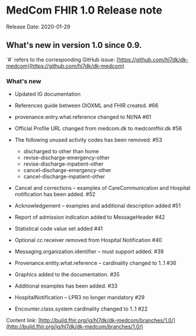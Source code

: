 # MedCom FHIR 1.0 Release note
Release Date: 2020-01-29
## What&#39;s new in version 1.0 since 0.9.

 ´#´ refers to the corresponding GitHub issue: [https://github.com/hl7dk/dk-medcom](https://github.com/hl7dk/dk-medcom)

### What&#39;s new

- Updated IG documentation
- References guide between OIOXML and FHIR created. #66
- provenance.entry.what.reference changed to NI/NA #61
- Official Profile URL changed from medcom.dk to medcomfhir.dk #56
- The following unused activity codes has been removed: #53
  - discharged to other than home
  - revise-discharge-emergency-other
  - revise-discharge-inpatient-other
  - cancel-discharge-emergency-other
  - cancel-discharge-inpatient-other

- Cancel and corrections – examples of CareCommunication and Hospital notification has been added. #52
- Acknowledgement – examples and additional description added #51
- Report of admission indication added to MessageHeader #42
- Statistical code value set added #41
- Optional cc receiver removed from Hospital Notification #40
- Messaging.organization.identifier – must support added. #39
- Provenance.entity.what.reference – cardinality changed to 1..1 #36
- Graphics added to the documentation. #35
- Additional examples has been added. #33
- HospitalNotification – LPR3 no longer mandatory #29
- Encounter.class.system cardinality changed to 1..1 #22



Content link: [http://build.fhir.org/ig/hl7dk/dk-medcom/branches/1.0/](http://build.fhir.org/ig/hl7dk/dk-medcom/branches/1.0/)